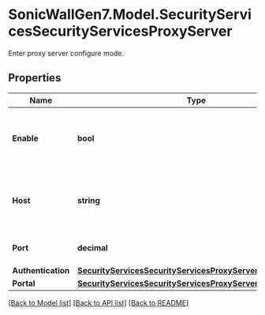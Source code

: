 # SonicWallGen7.Model.SecurityServicesSecurityServicesProxyServer
Enter proxy server configure mode.

## Properties

Name | Type | Description | Notes
------------ | ------------- | ------------- | -------------
**Enable** | **bool** | Enable download signature through a proxy server. | [optional] 
**Host** | **string** | Set hostname or IP address for proxy server. | [optional] 
**Port** | **decimal** | Set proxy server TCP port. | [optional] 
**Authentication** | [**SecurityServicesSecurityServicesProxyServerAuthentication**](SecurityServicesSecurityServicesProxyServerAuthentication.md) |  | [optional] 
**Portal** | [**SecurityServicesSecurityServicesProxyServerPortal**](SecurityServicesSecurityServicesProxyServerPortal.md) |  | [optional] 

[[Back to Model list]](../README.md#documentation-for-models) [[Back to API list]](../README.md#documentation-for-api-endpoints) [[Back to README]](../README.md)

